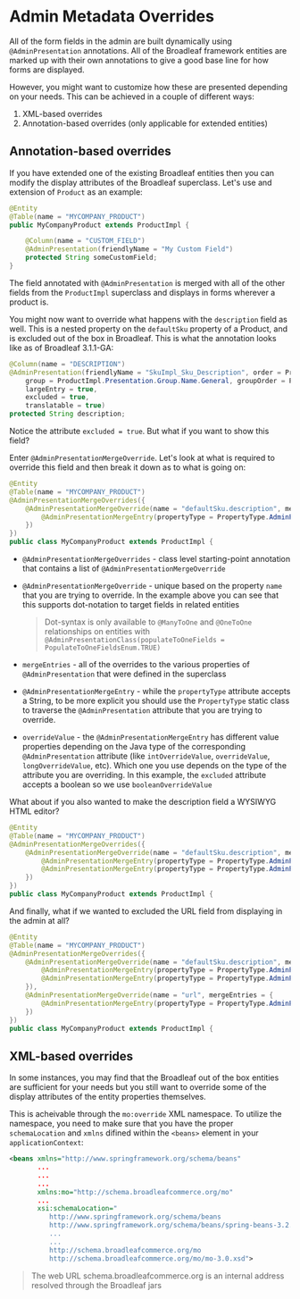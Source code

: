 # Admin Metadata Overrides

All of the form fields in the admin are built dynamically using `@AdminPresentation` annotations. All of the Broadleaf framework entities are marked up with their own annotations to give a good base line for how forms are displayed.

However, you might want to customize how these are presented depending on your needs. This can be achieved in a couple of different ways:

1. XML-based overrides
2. Annotation-based overrides (only applicable for extended entities)

## Annotation-based overrides

If you have extended one of the existing Broadleaf entities then you can modify the display attributes of the Broadleaf superclass. Let's use and extension of `Product` as an example:

```java
@Entity
@Table(name = "MYCOMPANY_PRODUCT")
public MyCompanyProduct extends ProductImpl {

    @Column(name = "CUSTOM_FIELD")
    @AdminPresentation(friendlyName = "My Custom Field")
    protected String someCustomField;
}
```

The field annotated with `@AdminPresentation` is merged with all of the other fields from the `ProductImpl` superclass and displays in forms wherever a product is.

You might now want to override what happens with the `description` field as well. This is a nested property on the `defaultSku` property of a Product, and is excluded out of the box in Broadleaf. This is what the annotation looks like as of Broadleaf 3.1.1-GA:

```java
@Column(name = "DESCRIPTION")
@AdminPresentation(friendlyName = "SkuImpl_Sku_Description", order = ProductImpl.Presentation.FieldOrder.SHORT_DESCRIPTION, 
    group = ProductImpl.Presentation.Group.Name.General, groupOrder = ProductImpl.Presentation.Group.Order.General,
    largeEntry = true, 
    excluded = true,
    translatable = true)
protected String description;
```

Notice the attribute `excluded = true`. But what if you want to show this field?

Enter `@AdminPresentationMergeOverride`. Let's look at what is required to override this field and then break it down as to what is going on:

```java
@Entity
@Table(name = "MYCOMPANY_PRODUCT")
@AdminPresentationMergeOverrides({
    @AdminPresentationMergeOverride(name = "defaultSku.description", mergeEntries = {
        @AdminPresentationMergeEntry(propertyType = PropertyType.AdminPresentation.EXCLUDED, booleanOverrideValue=false)
    })
})
public class MyCompanyProduct extends ProductImpl {
```

* `@AdminPresentationMergeOverrides` - class level starting-point annotation that contains a list of `@AdminPresentationMergeOverride`
* `@AdminPresentationMergeOverride` - unique based on the property `name` that you are trying to override. In the example above you can see that this supports dot-notation to target fields in related entities

    > Dot-syntax is only available to `@ManyToOne` and `@OneToOne` relationships on entities with `@AdminPresentationClass(populateToOneFields = PopulateToOneFieldsEnum.TRUE)`

* `mergeEntries` - all of the overrides to the various properties of `@AdminPresentation` that were defined in the superclass
* `@AdminPresentationMergeEntry` - while the `propertyType` attribute accepts a String, to be more explicit you should use the `PropertyType` static class to traverse the `@AdminPresentation` attribute that you are trying to override.
* `overrideValue` - the `@AdminPresentationMergeEntry` has different value properties depending on the Java type of the corresponding `@AdminPresentation` attribute (like `intOverrideValue`, `overrideValue`, `longOverrideValue`, etc). Which one you use depends on the type of the attribute you are overriding. In this example, the `excluded` attribute accepts a boolean so we use `booleanOverrideValue`

What about if you also wanted to make the description field a WYSIWYG HTML editor?

```java
@Entity
@Table(name = "MYCOMPANY_PRODUCT")
@AdminPresentationMergeOverrides({
    @AdminPresentationMergeOverride(name = "defaultSku.description", mergeEntries = {
        @AdminPresentationMergeEntry(propertyType = PropertyType.AdminPresentation.EXCLUDED, booleanOverrideValue=false),
        @AdminPresentationMergeEntry(propertyType = PropertyType.AdminPresentation.FIELDTYPE, overrideValue="HTML_BASIC")
    })
})
public class MyCompanyProduct extends ProductImpl {
```

And finally, what if we wanted to excluded the URL field from displaying in the admin at all?

```java
@Entity
@Table(name = "MYCOMPANY_PRODUCT")
@AdminPresentationMergeOverrides({
    @AdminPresentationMergeOverride(name = "defaultSku.description", mergeEntries = {
        @AdminPresentationMergeEntry(propertyType = PropertyType.AdminPresentation.EXCLUDED, booleanOverrideValue=false),
        @AdminPresentationMergeEntry(propertyType = PropertyType.AdminPresentation.FIELDTYPE, overrideValue="HTML_BASIC")
    }),
    @AdminPresentationMergeOverride(name = "url", mergeEntries = {
        @AdminPresentationMergeEntry(propertyType = PropertyType.AdminPresentation.EXCLUDED, booleanOverrideValue=true)
    })
})
public class MyCompanyProduct extends ProductImpl {
```

## XML-based overrides

In some instances, you may find that the Broadleaf out of the box entities are sufficient for your needs but you still want to override some of the display attributes of the entity properties themselves.

This is acheivable through the `mo:override` XML namespace. To utilize the namespace, you need to make sure that you have the proper `schemaLocation` and `xmlns` difined within the `<beans>` element in your `applicationContext`:

```xml
<beans xmlns="http://www.springframework.org/schema/beans"
       ...
       ...
       ...
       xmlns:mo="http://schema.broadleafcommerce.org/mo"
       ...
       xsi:schemaLocation="
          http://www.springframework.org/schema/beans
          http://www.springframework.org/schema/beans/spring-beans-3.2.xsd
          ...
          ...
          http://schema.broadleafcommerce.org/mo
          http://schema.broadleafcommerce.org/mo/mo-3.0.xsd">

```

> The web URL schema.broadleafcommerce.org is an internal address resolved through the Broadleaf jars

 
